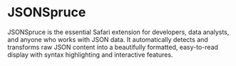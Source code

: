 # JSONSpruce
JSONSpruce is the essential Safari extension for developers, data analysts, and anyone who works with JSON data. It automatically detects and transforms raw JSON   content into a beautifully formatted, easy-to-read display with syntax highlighting and interactive features.
